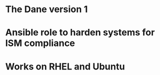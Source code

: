 # The Dane version 1
# Ansible role to harden systems for ISM compliance
# Works on RHEL and Ubuntu
